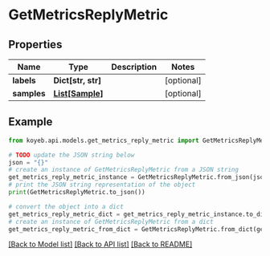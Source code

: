 # GetMetricsReplyMetric


## Properties

Name | Type | Description | Notes
------------ | ------------- | ------------- | -------------
**labels** | **Dict[str, str]** |  | [optional] 
**samples** | [**List[Sample]**](Sample.md) |  | [optional] 

## Example

```python
from koyeb.api.models.get_metrics_reply_metric import GetMetricsReplyMetric

# TODO update the JSON string below
json = "{}"
# create an instance of GetMetricsReplyMetric from a JSON string
get_metrics_reply_metric_instance = GetMetricsReplyMetric.from_json(json)
# print the JSON string representation of the object
print(GetMetricsReplyMetric.to_json())

# convert the object into a dict
get_metrics_reply_metric_dict = get_metrics_reply_metric_instance.to_dict()
# create an instance of GetMetricsReplyMetric from a dict
get_metrics_reply_metric_from_dict = GetMetricsReplyMetric.from_dict(get_metrics_reply_metric_dict)
```
[[Back to Model list]](../README.md#documentation-for-models) [[Back to API list]](../README.md#documentation-for-api-endpoints) [[Back to README]](../README.md)


